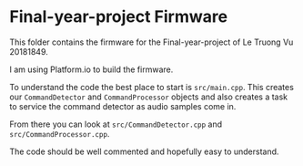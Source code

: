 # Final-year-project Firmware

This folder contains the firmware for the Final-year-project of Le Truong Vu 20181849.

I am using Platform.io to build the firmware.

To understand the code the best place to start is `src/main.cpp`. This creates our `CommandDetector` and `CommandProcessor` objects and also creates a task to service the command detector as audio samples come in.

From there you can look at `src/CommandDetector.cpp` and `src/CommandProcessor.cpp`.

The code should be well commented and hopefully easy to understand.
